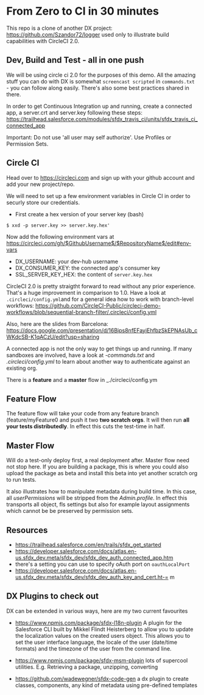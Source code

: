 # From Zero to CI in 30 minutes

This repo is a clone of another DX project: https://github.com/Szandor72/logger used only to illustrate build capabilities with CircleCI 2.0. 

## Dev, Build and Test - all in one push
We will be using circle ci 2.0 for the purposes of this demo. All the amazing stuff you can do with DX is somewhat `screencast scripted` in `commands.txt` - you can follow along easily. There's also some best practices shared in there.

In order to get Continuous Integration up and running, create a connected app, a server.crt and server.key following these steps: https://trailhead.salesforce.com/modules/sfdx_travis_ci/units/sfdx_travis_ci_connected_app

Important: Do not use 'all user may self authorize'. Use Profiles or Permission Sets. 

## Circle CI 

Head over to https://circleci.com and sign up with your github account and add your new project/repo.

We will need to set up a few environment variables in Circle CI in order to securly store our credentials.

- First create a hex version of your server key (bash)
```
$ xxd -p server.key >> server.key.hex'
```

Now add the following environment vars at
 https://circleci.com/gh/$GithubUsername$/$RepositoryName$/edit#env-vars 

- DX_USERNAME: your dev-hub username
- DX_CONSUMER_KEY: the connected app's consumer key
- SSL_SERVER_KEY_HEX: the content of `server.key.hex`

CircleCI 2.0 is pretty straigtht forward to read without any prior experience. That's a huge improvement in comparison to 1.0. Have a look at `.circleci/config.yml`and for a general idea how to work with branch-level workflows: https://github.com/CircleCI-Public/circleci-demo-workflows/blob/sequential-branch-filter/.circleci/config.yml

Also, here are the slides from Barcelona: https://docs.google.com/presentation/d/16Bips8nfEFayiEhfbzSkEPNAsUb_cWKdcSB-K1qACzU/edit?usp=sharing

A connected app is not the only way to get things up and running. If many sandboxes are involved, have a look at _-commands.txt_ and _.circleci/config.yml_ to learn about another way to authenticate against an existing org.

There is a __feature__ and a __master__ flow in _./circleci/config.ym
## Feature Flow

The feature flow will take your code from any feature branch (feature/myFeature0 and push it two __two scratch orgs__. It will then run __all your tests distributedly__. In effect this cuts the test-time in half. 

## Master Flow

Will do a test-only deploy first, a real deployment after. Master flow need not stop here. If you are building a package, this is where you could also upload the package as beta and install this beta into yet another scratch org to run tests. 

It also illustrates how to manipulate metadata during build time. In this case, all _userPermissions_ will be stripped from the _Admin.profile_. In effect this transports all object, fls settings but also for example layout assignments which cannot be be preserved by permission sets.

## Resources
- https://trailhead.salesforce.com/en/trails/sfdx_get_started
- https://developer.salesforce.com/docs/atlas.en-us.sfdx_dev.meta/sfdx_dev/sfdx_dev_auth_connected_app.htm
- there's a setting you can use to specify oAuth port on `oauthLocalPort`
- https://developer.salesforce.com/docs/atlas.en-us.sfdx_dev.meta/sfdx_dev/sfdx_dev_auth_key_and_cert.ht-= m

## DX Plugins to check out
DX can be extended in various ways, here are my two current favourites

- https://www.npmjs.com/package/sfdx-l18n-plugin
A plugin for the Salesforce CLI built by Mikkel Flindt Heisterberg to allow you to update the localization values on the created users object. This allows you to set the user interface language, the locale of the user (date/time formats) and the timezone of the user from the command line.

- https://www.npmjs.com/package/sfdx-msm-plugin
lots of supercool utilities. E.g. Retrieving a package, unzipping, converting

- https://github.com/wadewegner/sfdx-code-gen
a dx plugin to create classes, components, any kind of metadata using pre-defined templates 

